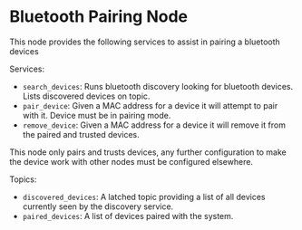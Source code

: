 # Bluetooth Pairing Node

This node provides the following services to assist in pairing a bluetooth devices

Services:
* `search_devices`: Runs bluetooth discovery looking for bluetooth devices. Lists discovered devices on topic.
* `pair_device`: Given a MAC address for a device it will attempt to pair with it. Device must be in pairing mode.
* `remove_device`: Given a MAC address for a device it will remove it from the paired and trusted devices.

This node only pairs and trusts devices, any further configuration to make the device work with other nodes
must be configured elsewhere.


Topics:
* `discovered_devices`: A latched topic providing a list of all devices currently seen by the discovery service.
* `paired_devices`: A list of devices paired with the system.

